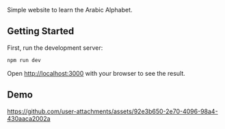 Simple website to learn the Arabic Alphabet.

## Getting Started

First, run the development server:

```bash
npm run dev
```

Open [http://localhost:3000](http://localhost:3000) with your browser to see the result.

## Demo

https://github.com/user-attachments/assets/92e3b650-2e70-4096-98a4-430aaca2002a

